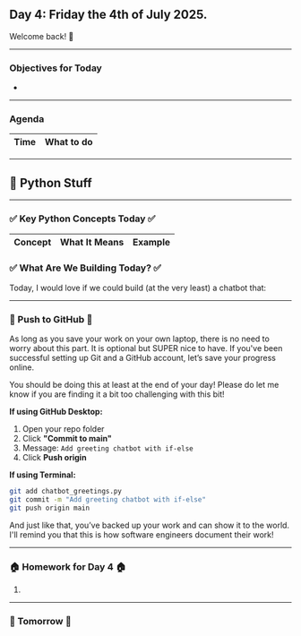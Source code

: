 ## Day 4: Friday the 4th of July 2025.

Welcome back! 🎉



---

### Objectives for Today

* 

---

### Agenda

| Time  | What to do                                                      |
|------ | --------------------------------------------------------------- |



---

## 🧠 Python Stuff



---

### ✅ Key Python Concepts Today ✅

| Concept     | What It Means                                                       | Example                   |
| ----------- | ------------------------------------------------------------------- | ------------------------- |



### ✅ What Are We Building Today? ✅

Today, I would love if we could build (at the very least) a chatbot that:


---

### 🚀 Push to GitHub 🚀

As long as you save your work on your own laptop, there is no need to worry about this part. It is optional but SUPER nice to have. 
If you've been successful setting up Git and a GitHub account, let’s save your progress online. 

You should be doing this at least at the end of your day! Please do let me know if you are finding it a bit too challenging with this bit!

**If using GitHub Desktop:**

1. Open your repo folder
2. Click **"Commit to main"**
3. Message: `Add greeting chatbot with if-else`
4. Click **Push origin**

**If using Terminal:**

```bash
git add chatbot_greetings.py
git commit -m "Add greeting chatbot with if-else"
git push origin main
```

And just like that, you’ve backed up your work and can show it to the world. I'll remind you that this is how software engineers document their work!

---

### 🏠 Homework for Day 4 🏠

1. 

---

### 🔁 Tomorrow 🔁

